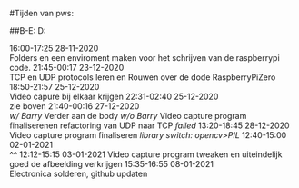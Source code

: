 #Tijden van pws:

##B-E:		     D:       	

16:00-17:25	  28-11-2020	  
Folders en een enviroment maken voor het schrijven van de raspberrypi code.
21:45-00:17	  23-12-2020 	  
TCP en UDP protocols leren en Rouwen over de dode RaspberryPiZero
18:50-21:57	  25-12-2020	  
Video capure bij elkaar krijgen 
22:31-02:40	  25-12-2020    
zie boven
21:40-00:16	  27-12-2020 	 
*w/ Barry* Verder aan de body 
*w/o Barry* Video capture program finaliserenen refactoring van UDP naar TCP *failed*
13:20-18:45   28-12-2020	  
Video capture program finaliseren *library switch: opencv>PIL*
12:40-15:00   02-01-2021    
**^^**
12:12-15:15   03-01-2021
Video capture program tweaken en uiteindelijk goed de afbeelding verkrijgen
15:35-16:55 08-01-2021   
Electronica solderen, github updaten
